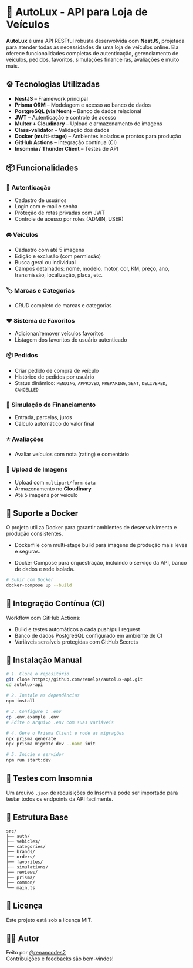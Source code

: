 # 🚗 AutoLux - API para Loja de Veículos

**AutoLux** é uma API RESTful robusta desenvolvida com **NestJS**, projetada para atender todas as necessidades de uma loja de veículos online. Ela oferece funcionalidades completas de autenticação, gerenciamento de veículos, pedidos, favoritos, simulações financeiras, avaliações e muito mais.

## ⚙️ Tecnologias Utilizadas

- **NestJS** – Framework principal
- **Prisma ORM** – Modelagem e acesso ao banco de dados
- **PostgreSQL (via Neon)** – Banco de dados relacional
- **JWT** – Autenticação e controle de acesso
- **Multer + Cloudinary** – Upload e armazenamento de imagens
- **Class-validator** – Validação dos dados
- **Docker (multi-stage)** – Ambientes isolados e prontos para produção
- **GitHub Actions** – Integração contínua (CI)
- **Insomnia / Thunder Client** – Testes de API

## 📦 Funcionalidades

### 🔐 Autenticação

- Cadastro de usuários
- Login com e-mail e senha
- Proteção de rotas privadas com JWT
- Controle de acesso por roles (ADMIN, USER)

### 🚘 Veículos

- Cadastro com até 5 imagens
- Edição e exclusão (com permissão)
- Busca geral ou individual
- Campos detalhados: nome, modelo, motor, cor, KM, preço, ano, transmissão, localização, placa, etc.

### 🏷️ Marcas e Categorias

- CRUD completo de marcas e categorias

### ❤️ Sistema de Favoritos

- Adicionar/remover veículos favoritos
- Listagem dos favoritos do usuário autenticado

### 📦 Pedidos

- Criar pedido de compra de veículo
- Histórico de pedidos por usuário
- Status dinâmico: `PENDING`, `APPROVED`, `PREPARING`, `SENT`, `DELIVERED`, `CANCELLED`

### 💸 Simulação de Financiamento

- Entrada, parcelas, juros
- Cálculo automático do valor final

### ⭐ Avaliações

- Avaliar veículos com nota (rating) e comentário

### 📸 Upload de Imagens

- Upload com `multipart/form-data`
- Armazenamento no **Cloudinary**
- Até 5 imagens por veículo

## 🐳 Suporte a Docker

O projeto utiliza Docker para garantir ambientes de desenvolvimento e produção consistentes.

- Dockerfile com multi-stage build para imagens de produção mais leves e seguras.

- Docker Compose para orquestração, incluindo o serviço da API, banco de dados e rede isolada.

```bash
# Subir com Docker
docker-compose up --build
```

## 🔁 Integração Contínua (CI)

Workflow com GitHub Actions:

- Build e testes automáticos a cada push/pull request  
- Banco de dados PostgreSQL configurado em ambiente de CI  
- Variáveis sensíveis protegidas com GitHub Secrets

## 🔧 Instalação Manual

```bash
# 1. Clone o repositório
git clone https://github.com/renelps/autolux-api.git
cd autolux-api

# 2. Instale as dependências
npm install

# 3. Configure o .env
cp .env.example .env
# Edite o arquivo .env com suas variáveis

# 4. Gere o Prisma Client e rode as migrações
npx prisma generate
npx prisma migrate dev --name init

# 5. Inicie o servidor
npm run start:dev
```

## 🧪 Testes com Insomnia

Um arquivo `.json` de requisições do Insomnia pode ser importado para testar todos os endpoints da API facilmente.

## 📁 Estrutura Base

```
src/
├── auth/
├── vehicles/
├── categories/
├── brands/
├── orders/
├── favorites/
├── simulations/
├── reviews/
├── prisma/
├── common/
└── main.ts
```

## 📄 Licença

Este projeto está sob a licença MIT.

## 👨‍💻 Autor

Feito por [@renancodes2](https://github.com/renancodes2)  
Contribuições e feedbacks são bem-vindos!


